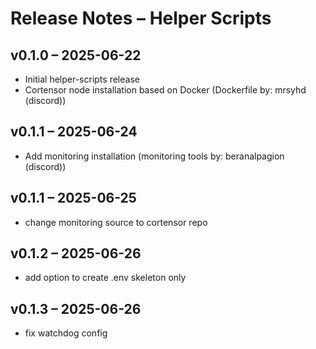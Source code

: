 # Release Notes – Helper Scripts

## v0.1.0 – 2025-06-22
- Initial helper-scripts release
- Cortensor node installation based on Docker (Dockerfile by: mrsyhd (discord))

## v0.1.1 – 2025-06-24
- Add monitoring installation (monitoring tools by: beranalpagion (discord))

## v0.1.1 – 2025-06-25
- change monitoring source to cortensor repo

## v0.1.2 – 2025-06-26
- add option to create .env skeleton only

## v0.1.3 – 2025-06-26
- fix watchdog config